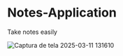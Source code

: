 # Notes-Application
Take notes easily



![Captura de tela 2025-03-11 131610](https://github.com/user-attachments/assets/33fbb82b-219f-4b53-b053-7e5aee3e43e2)


